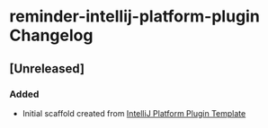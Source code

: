 <!-- Keep a Changelog guide -> https://keepachangelog.com -->

# reminder-intellij-platform-plugin Changelog

## [Unreleased]
### Added
- Initial scaffold created from [IntelliJ Platform Plugin Template](https://github.com/JetBrains/intellij-platform-plugin-template)
